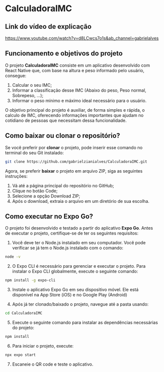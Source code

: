 # CalculadoraIMC

## Link do vídeo de explicação

https://www.youtube.com/watch?v=d8LCwcs7o1s&ab_channel=gabrielalves

## Funcionamento e objetivos do projeto

O projeto **CalculadoraIMC** consiste em um aplicativo desenvolvido com React Native que, com base na altura e peso informado pelo usuário, consegue:

1. Calcular o seu IMC;
2. Informar a classificação desse IMC (Abaixo do peso, Peso normal, Sobrepeso, ...);
3. Informar o peso mínimo e máximo ideal necessário para o usuário.

O objetivo principal do projeto é auxiliar, de forma simples e rápida, o calculo de IMC, oferecendo informações importantes que ajudam no cotidiano de pessoas que necessitam dessa funcionalidade. 

## Como baixar ou clonar o repositório?

Se você preferir por **clonar** o projeto, pode inserir esse comando no terminal do seu Git instalado:
```bash
git clone https://github.com/gabrielzianialves/CalculadoraIMC.git
```

Agora, se preferir **baixar** o projeto em arquivo ZIP, siga as seguintes instruções:

1. Vá até a página principal do repositório no GitHub;
2. Clique no botão Code;
3. Selecione a opção Download ZIP;
4. Após o download, extraia o arquivo em um diretório de sua escolha.

## Como executar no Expo Go?

O projeto foi desenvolvido e testado a partir do aplicativo **Expo Go**. Antes de executar o projeto, certifique-se de ter os seguintes requisitos:

1. Você deve ter o Node.js instalado em seu computador. Você pode verificar se já tem o Node.js instalado com o comando:
```bash
node -v
```
2. O Expo CLI é necessário para gerenciar e executar o projeto. Para instalar o Expo CLI globalmente, execute o seguinte comando:
```bash
npm install -g expo-cli
```
3. Instale o aplicativo Expo Go em seu dispositivo móvel. Ele está disponível na App Store (iOS) e no Google Play (Android)

4. Após já ter clonado/baixado o projeto, navegue até a pasta usando:
```bash
cd CalculadoraIMC
```
5. Execute o seguinte comando para instalar as dependências necessárias do projeto:
```bash
npm install
```
6. Para iniciar o projeto, execute:
```bash
npx expo start
```
7. Escaneie o QR code e teste o aplicativo.